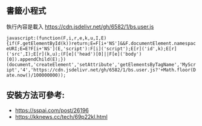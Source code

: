 ## 書籤小程式
執行內容是載入 https://cdn.jsdelivr.net/gh/6582/1/bs.user.js

`
javascript:(function(F,i,r,e,k,u,I,E){if(F.getElementById(k))return;E=F[i+'NS']&&F.documentElement.namespaceURI;E=E?F[i+'NS'](E,'script'):F[i]('script');E[r]('id',k);E[r]('src',I);E[r](k,u);(F[e]('head')[0]||F[e]('body')[0]).appendChild(E);})(document,'createElement','setAttribute','getElementsByTagName','MyScript','4','https://cdn.jsdelivr.net/gh/6582/1/bs.user.js?'+Math.floor(Date.now()/100000000));
`


## 安裝方法可參考:
- https://sspai.com/post/26196
- https://kknews.cc/tech/69p22kl.html
